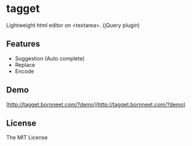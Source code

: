 # tagget

Lightweight html editor on &lt;textarea&gt;.
(jQuery plugin)

## Features

* Suggestion (Auto complete)
* Replace
* Encode

## Demo

[http://tagget.bornneet.com/?demo](http://tagget.bornneet.com/?demo)

## License 

The MIT License

